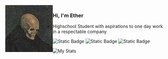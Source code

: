 <img align="left" src="https://raw.githubusercontent.com/Diethyllether/Diethyllether/master/skeleton.jpg">

### Hi, I'm Ether

- Highschool Student with aspirations to one day work in a respectable company

![Static Badge](https://img.shields.io/badge/Age-16-orange)
![Static Badge](https://img.shields.io/badge/country-Brasil-green)
![Static Badge](https://img.shields.io/badge/OS-Nixos-blue?style=flat)


![My Stats](https://github-readme-stats.vercel.app/api?username=Diethyllether&theme=gruvbox&show_icons=true)
